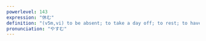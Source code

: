 ```yaml
---
powerlevel: 143
expression: "休む"
definition: "(v5m,vi) to be absent; to take a day off; to rest; to have a break; to go to bed; to (lie down to) sleep; to turn in; to retire; to stop doing some ongoing activity for a time; (P)"
pronunciation: "やすむ"
---
```


